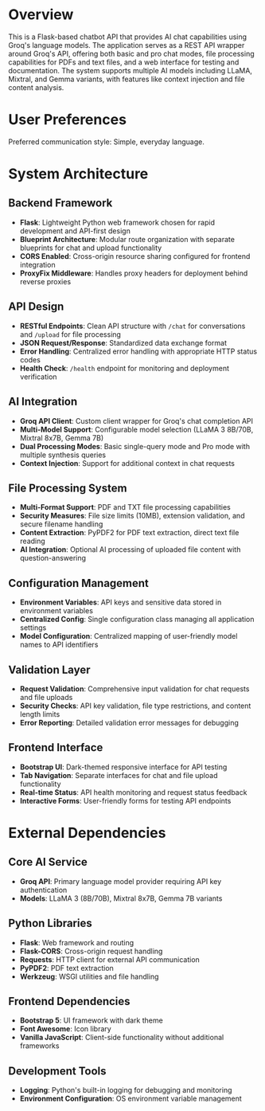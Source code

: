 # Overview

This is a Flask-based chatbot API that provides AI chat capabilities using Groq's language models. The application serves as a REST API wrapper around Groq's API, offering both basic and pro chat modes, file processing capabilities for PDFs and text files, and a web interface for testing and documentation. The system supports multiple AI models including LLaMA, Mixtral, and Gemma variants, with features like context injection and file content analysis.

# User Preferences

Preferred communication style: Simple, everyday language.

# System Architecture

## Backend Framework
- **Flask**: Lightweight Python web framework chosen for rapid development and API-first design
- **Blueprint Architecture**: Modular route organization with separate blueprints for chat and upload functionality
- **CORS Enabled**: Cross-origin resource sharing configured for frontend integration
- **ProxyFix Middleware**: Handles proxy headers for deployment behind reverse proxies

## API Design
- **RESTful Endpoints**: Clean API structure with `/chat` for conversations and `/upload` for file processing
- **JSON Request/Response**: Standardized data exchange format
- **Error Handling**: Centralized error handling with appropriate HTTP status codes
- **Health Check**: `/health` endpoint for monitoring and deployment verification

## AI Integration
- **Groq API Client**: Custom client wrapper for Groq's chat completion API
- **Multi-Model Support**: Configurable model selection (LLaMA 3 8B/70B, Mixtral 8x7B, Gemma 7B)
- **Dual Processing Modes**: Basic single-query mode and Pro mode with multiple synthesis queries
- **Context Injection**: Support for additional context in chat requests

## File Processing System
- **Multi-Format Support**: PDF and TXT file processing capabilities
- **Security Measures**: File size limits (10MB), extension validation, and secure filename handling
- **Content Extraction**: PyPDF2 for PDF text extraction, direct text file reading
- **AI Integration**: Optional AI processing of uploaded file content with question-answering

## Configuration Management
- **Environment Variables**: API keys and sensitive data stored in environment variables
- **Centralized Config**: Single configuration class managing all application settings
- **Model Configuration**: Centralized mapping of user-friendly model names to API identifiers

## Validation Layer
- **Request Validation**: Comprehensive input validation for chat requests and file uploads
- **Security Checks**: API key validation, file type restrictions, and content length limits
- **Error Reporting**: Detailed validation error messages for debugging

## Frontend Interface
- **Bootstrap UI**: Dark-themed responsive interface for API testing
- **Tab Navigation**: Separate interfaces for chat and file upload functionality
- **Real-time Status**: API health monitoring and request status feedback
- **Interactive Forms**: User-friendly forms for testing API endpoints

# External Dependencies

## Core AI Service
- **Groq API**: Primary language model provider requiring API key authentication
- **Models**: LLaMA 3 (8B/70B), Mixtral 8x7B, Gemma 7B variants

## Python Libraries
- **Flask**: Web framework and routing
- **Flask-CORS**: Cross-origin request handling
- **Requests**: HTTP client for external API communication
- **PyPDF2**: PDF text extraction
- **Werkzeug**: WSGI utilities and file handling

## Frontend Dependencies
- **Bootstrap 5**: UI framework with dark theme
- **Font Awesome**: Icon library
- **Vanilla JavaScript**: Client-side functionality without additional frameworks

## Development Tools
- **Logging**: Python's built-in logging for debugging and monitoring
- **Environment Configuration**: OS environment variable management

